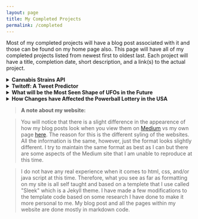 ```yaml
---
layout: page
title: My Completed Projects
permalink: /completed
---
```


Most of my completed projects will have a blog post associated with it and those can be found on my home page also. This page will have all of my completed projects listed from newest first to oldest last. Each project will have a title, completion date, short description, and a link(s) to the actual project.



<details>
  <summary><strong>Cannabis Strains API</strong></summary><br>
    <img style="padding-left: 20px; float: left" src="/assets/img/posts/Cannabis_API_screenshot.jpg" width="100%" height="150"><br>
      <ul>
      <p><em>Completed:</em> October 29, 2020</p>
      <p>This project was the first one where I worked with a team. I was in unit 3 at Lambda at the time and we were tasked with creating the API to connect front end to the database and the predictive NLP model, which was created by our DS unit 4 person. There was 2 DS unit 3 students, 1 DS unit 4 student, and 6 WEB students that participated in the creatation of the entire website.
      </p>
      <strong>Links:</strong><br>
        <ul>
          <li>You can find the project that the DS team created <a href="https://strains-cannabis.herokuapp.com/" target="_blank">here</a>.</li>
          <li>The <a href="https://strains-cannabis.herokuapp.com/redoc" target="_blank">docs</a> for our API.</li>
          <li>I also have a blog post discussing this project <a href="" target="_blank">here</a>.</li>
          <li>You can also see the completed website that the WEB team created <a href="https://medcabinent.netlify.app/index.html" target="_blank">here</a>.</li>
          <li>If you go to the <a href="https://medcabinent.netlify.app/about.html" target="_blank">"about"</a> page you can see everyone that worked on this project.</li>
          <li>Look at our code on <a href="https://github.com/Build-Week-Med-Cabinent-4/data-science" target="_blank">Github</a>.</li>
        </ul>
      </ul>
</details>



<details>
  <summary><strong>Twitoff: A Tweet Predictor</strong></summary><br>
    <img style="padding-left: 30px; float: left" src="/assets/img/posts/Twit-off_screenshot.jpg" width="100%" height="150"><br>
      <ul>
      <p><em>Completed:</em> October 10, 2020</p>
      <p>This project was something that we created over a 2 week period within Unit 3 at Lambda. This is something that we worked on as a class and then added our own individual code to in order to personalize it. We used Flask to create the app and basic html code that I later researched and modified. We also deployed this app to Heruko. A lot of this project was working on learning how to debug problems while also learning how to create an app that anyone can access and use.
      </p>
      <strong>Links:</strong><br>
        <ul>
          <li>You can find my project <a href="https://twit-off-jmiddour.herokuapp.com/" target="_blank">here</a>.</li>
          <li>I also have a blog post discussing this project <a href="" target="_blank">here</a></li>
        </ul>
      </ul>
</details>



<details>
  <summary><strong>What will be the Most Seen Shape of UFOs in the Future</strong></summary><br>
    <img style="padding-left: 30px; float: "left" src="/assets/img/posts/UFO.jpg" width="100%" height="150" overflow: "hidden"><br>
      <ul>
      <p><em>Completed:</em> August 27, 2020</p>
      <p>This was my second project on my path to being a Data Scientist. This was my Unit 2 Build Week project at Lambda. The goal on this project was to put into practice what we have learned throughout the unit which was Predicitive Modeling. This unit included learning about linear modeling, how to compete in a Kaggle challenge, and applied modeling. The reason why I chose UFOs was because the reporting of UFOs has always fasinated me. Some of the data that the research revealed surprised me and there was some that were not very surprising at all.
      </p>
      <strong>Links:</strong><br>
        <ul>
          <li>You can find this project <a href="https://joannemiddour.com/Most-Seen_UFOs/" target="_blank">here</a> on my site.</li> 
          <li>I also have it posted on <a href="https://medium.com/@magical_satin_seal_239/what-will-be-the-most-seen-shape-of-ufos-in-the-future-fa5a4f2b5d0e" target="_blank">Medium</a>.</li>
        </ul>
      </ul>
</details>

<details>
  <summary><strong>How Changes have Affected the Powerball Lottery in the USA</strong></summary><br>
    <img style="padding-left: 30px; float: left" src="/assets/img/posts/powerball_banner.jpg" width="100%" height="150"><br><br>
      <ul>
      <p><em>Completed:</em> June 25, 2020</p>
      <p>This was the first project I ever did on the path to being a Data Scientist. This was my Unit 1 Build Week project at Lambda. The goal on this project was to put into practice what we have learned for that unit which was Statistics Fundamentals. This unit included learning about data wrangling and storytelling, statistical tests and experiments, and linear algebra. The reason why I chose the Powerball was because I have been curious for a while about how the changes have affected the chances of winning over the years. Some of the data that the research revealed surprised me and there was some that were not very surprising at all.
      </p>
      <strong>Links:</strong><br>
        <ul>
          <li>You can find this project <a href="https://joannemiddour.com/PB-Changes-Results/" target="_blank">here</a> on my site.</li>
          <li>I also have it posted on <a href="https://medium.com/@magical_satin_seal_239/how-changes-have-affected-the-powerball-lottery-in-the-usa-81d80952a128" target="_blank">Medium</a>.</li>
        </ul>
      </ul>
</details>

> **A note about my website:**  

>  You will notice that there is a slight difference in the appearence of how my blog posts look when you view them on [Medium](https://medium.com/@magical_satin_seal_239) vs my own page [here](https://joannemiddour.com/). The reason for this is the different syling of the websites. All the information is the same, however, just the format looks slightly different. I try to maintain the same format as best as I can but there are some aspects of the Medium site that I am unable to reproduce at this time.  
  
>  I do not have any real experience when it comes to html, css, and/or java script at this time. Therefore, what you see as far as formatting on my site is all self taught and based on a templete that I use called "Sleek" which is a Jekyll theme. I have made a few modifications to the template code based on some research I have done to make it more personal to me. My blog post and all the pages within my website are done mostly in markdown code.

